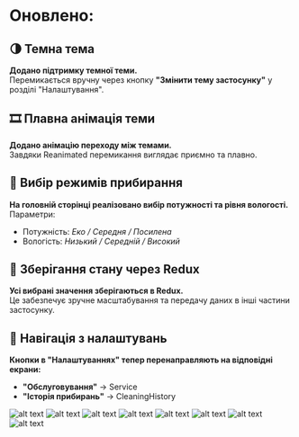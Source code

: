 # Оновлено:

## 🌗 Темна тема

**Додано підтримку темної теми.**  
Перемикається вручну через кнопку **"Змінити тему застосунку"** у розділі "Налаштування".

## 🎞 Плавна анімація теми

**Додано анімацію переходу між темами.**  
Завдяки Reanimated перемикання виглядає приємно та плавно.

## 🧹 Вибір режимів прибирання

**На головній сторінці реалізовано вибір потужності та рівня вологості.**  
Параметри:

- Потужність: _Еко / Середня / Посилена_
- Вологість: _Низький / Середній / Високий_

## 🧠 Зберігання стану через Redux

**Усі вибрані значення зберігаються в Redux.**  
Це забезпечує зручне масштабування та передачу даних в інші частини застосунку.

## 🧭 Навігація з налаштувань

**Кнопки в "Налаштуваннях" тепер перенаправляють на відповідні екрани:**

- **"Обслуговування"** → Service
- **"Історія прибирань"** → CleaningHistory

![alt text](./assets/1.png)
![alt text](./assets/2.png)
![alt text](./assets/3.png)
![alt text](./assets/4.png)
![alt text](./assets/5.png)
![alt text](./assets/6.png)
![alt text](./assets/7.png)
![alt text](./assets/8.png)
